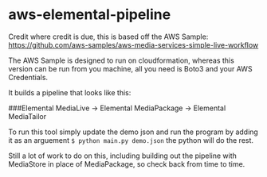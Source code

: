 # aws-elemental-pipeline
Credit where credit is due, this is based off the AWS Sample: https://github.com/aws-samples/aws-media-services-simple-live-workflow

The AWS Sample is designed to run on cloudformation, whereas this version can be run from you machine, all you need is Boto3 and your AWS Credentials.

It builds a pipeline that looks like this: 

###Elemental MediaLive -> Elemental MediaPackage -> Elemental MediaTailor

To run this tool simply update the demo json and run the program by adding it as an arguement `$ python main.py demo.json` the python will do the rest.

Still a lot of work to do on this, including building out the pipeline with MediaStore in place of MediaPackage, so check back from time to time.